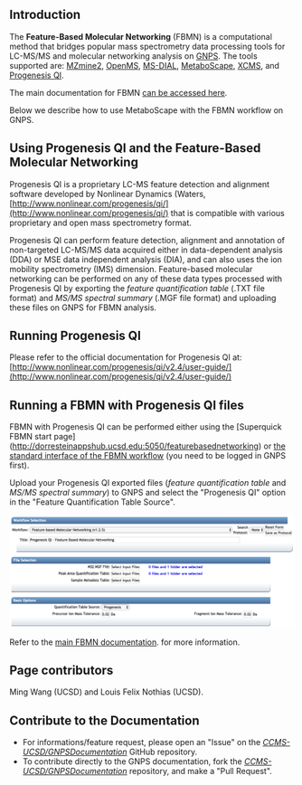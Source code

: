 ## Introduction

The **Feature-Based Molecular Networking** (FBMN) is a computational method that bridges popular mass spectrometry data processing tools for LC-MS/MS and molecular networking analysis on [GNPS](http://gnps.ucsd.edu). The tools supported are: [MZmine2](featurebasedmolecularnetworking-with-mzmine2.md), [OpenMS](featurebasedmolecularnetworking-with-openms.md), [MS-DIAL](featurebasedmolecularnetworking-with-ms-dial.md), [MetaboScape](featurebasedmolecularnetworking-with-metaboscape.md), [XCMS](featurebasedmolecularnetworking-with-xcms3.md), and [Progenesis QI](featurebasedmolecularnetworking-with-progenesisQI.md).

The main documentation for FBMN [can be accessed here](featurebasedmolecularnetworking.md).

Below we describe how to use MetaboScape with the FBMN workflow on GNPS.

## Using Progenesis QI and the Feature-Based Molecular Networking

Progenesis QI is a proprietary LC-MS feature detection and alignment software developed by Nonlinear Dynamics (Waters, [http://www.nonlinear.com/progenesis/qi/](http://www.nonlinear.com/progenesis/qi/) that is compatible with various proprietary and open mass spectrometry format. 

Progenesis QI can perform feature detection, alignment and annotation of non-targeted LC-MS/MS data acquired either in data-dependent analysis (DDA) or MSE data independent analysis (DIA), and can also uses the ion mobility spectrometry (IMS) dimension. Feature-based molecular networking can be performed on any of these data types processed with Progenesis QI by exporting the *feature quantification table* (.TXT file format) and *MS/MS spectral summary* (.MGF file format) and uploading these files on GNPS for FBMN analysis.

## Running Progenesis QI

Please refer to the official documentation for Progenesis QI at: [http://www.nonlinear.com/progenesis/qi/v2.4/user-guide/](http://www.nonlinear.com/progenesis/qi/v2.4/user-guide/)


## Running a FBMN with Progenesis QI files

FBMN with Progenesis QI can be performed either using the [Superquick FBMN start page] (http://dorresteinappshub.ucsd.edu:5050/featurebasednetworking) or [the standard interface of the FBMN workflow](https://gnps.ucsd.edu/ProteoSAFe/index.jsp?params=%7B%22workflow%22:%22FEATURE-BASED-MOLECULAR-NETWORKING%22,%22library_on_server%22:%22d.speclibs;%22%7D) (you need to be logged in GNPS first).

Upload your Progenesis QI exported files (*feature quantification table* and *MS/MS spectral summary*) to GNPS and select the "Progenesis QI" option in the "Feature Quantification Table Source".

![img](img/featurebasedmolecularnetworking/Progenesis_2.png)

Refer to the [main FBMN documentation](featurebasedmolecularnetworking.md). for more information.

## Page contributors
Ming Wang (UCSD) and Louis Felix Nothias (UCSD).

## Contribute to the Documentation

- For informations/feature request, please open an "Issue" on the [*CCMS-UCSD/GNPSDocumentation*]((https://github.com/CCMS-UCSD/GNPSDocumentation)) GitHub repository.
- To contribute directly to the GNPS documentation, fork the [*CCMS-UCSD/GNPSDocumentation*]((https://github.com/CCMS-UCSD/GNPSDocumentation)) repository, and make a "Pull Request".
